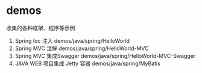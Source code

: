# demos
收集的各种框架、程序等示例

1. Spring Ioc 注入 demos/java/spring/HelloWorld
2. Spring MVC 注解 demos/java/spring/HelloWorld-MVC
3. Spring MVC 集成Swagger demos/java/spring/HelloWorld-MVC-Swagger
4. JAVA WEB 项目集成 Jetty 容器  demos/java/spring/MyBatis